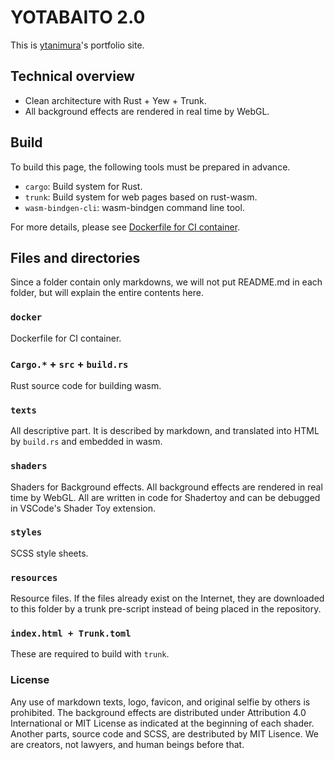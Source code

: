 # YOTABAITO 2.0

This is [ytanimura](https://github.com/ytanimura)'s portfolio site.

## Technical overview

- Clean architecture with Rust + Yew + Trunk.
- All background effects are rendered in real time by WebGL.

## Build

To build this page, the following tools must be prepared in advance.

- `cargo`: Build system for Rust.
- `trunk`: Build system for web pages based on rust-wasm.
- `wasm-bindgen-cli`: wasm-bindgen command line tool.

For more details, please see [Dockerfile for CI container](./docker/ci-container.dockerfile).

## Files and directories

Since a folder contain only markdowns, we will not put README.md in each folder, but will explain the entire contents here.

### `docker`

Dockerfile for CI container.

### `Cargo.*` + `src` + `build.rs`

Rust source code for building wasm.

### `texts`

All descriptive part. It is described by markdown, and translated into HTML by `build.rs` and embedded in wasm.

### `shaders`

Shaders for Background effects. All background effects are rendered in real time by WebGL.
All are written in code for Shadertoy and can be debugged in VSCode's Shader Toy extension.

### `styles`

SCSS style sheets.

### `resources`

Resource files. If the files already exist on the Internet, they are downloaded to this folder
by a trunk pre-script instead of being placed in the repository.

### `index.html + Trunk.toml`

These are required to build with `trunk`.

### License

Any use of markdown texts, logo, favicon, and original selfie by others is prohibited.
The background effects are distributed under Attribution 4.0 International or MIT License as indicated at the beginning of each shader.
Another parts, source code and SCSS, are destributed by MIT Lisence.
We are creators, not lawyers, and human beings before that.

